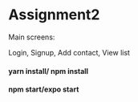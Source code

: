 # Assignment2

Main screens:

Login,
Signup,
Add contact, 
View list

#### yarn install/ npm install
#### npm start/expo start

